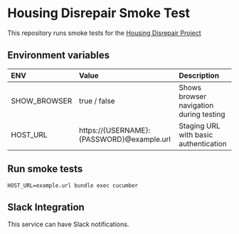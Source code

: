 # Housing Disrepair Smoke Test

This repository runs smoke tests for the [Housing Disrepair Project](https://github.com/ministryofjustice/fb-housing-disrepair-prototype)


## Environment variables

| ENV            | Value          | Description
| :------------- | :------------- | :---------------------------------------|
| SHOW_BROWSER   | true / false   | Shows browser navigation during testing |
| HOST_URL       | https://{USERNAME}:{PASSWORD}@example.url | Staging URL with basic authentication |


## Run smoke tests

```
HOST_URL=example.url bundle exec cucumber
```


## Slack Integration

This service can have Slack notifications.
